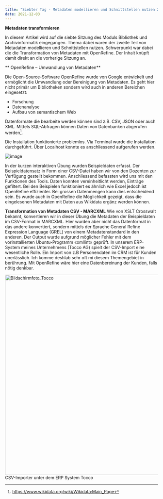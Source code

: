 ```yaml
---
title: "Siebter Tag - Metadaten modellieren und Schnittstellen nutzen 2/2"
date: 2021-12-03
---
```


**Metadaten transformieren**

In diesem Artikel wird auf die siebte Sitzung des Moduls Bibliothek und Archivinformatik eingegangen. Thema dabei waren der zweite Teil von Metadaten modellieren und Schnittstellen nutzen. Schwerpunkt war dabei die die Transformation von Metadaten mit OpenRefine. Der Inhalt knüpft damit direkt an die vorherige Sitzung an. 

** OpenRefine – Umwandlung von Metadaten**

Die Open-Source-Software OpenRefine wurde von Google entwickelt und ermöglicht die Umwandlung oder Bereinigung von Metadaten. Es geht hier nicht primär um Bibliotheken sondern wird auch in anderen Bereichen eingesetzt:
- Forschung
- Datenanalyse
- Aufbau von semantischem Web

Datenformate die bearbeite werden können sind z.B. CSV, JSON oder auch XML. Mittels SQL-Abfragen können Daten von Datenbanken abgerufen werden[^1]. 

Die Installation funktionierte problemlos. Via Terminal wurde die Installation durchgeführt. Über Localhost konnte es anschliessend aufgerufen werden. 

![image](https://user-images.githubusercontent.com/71718724/150866666-ccf9007e-906b-495a-bdef-a8feea88950d.png)

In der kurzen interaktiven Übung wurden Beispieldaten erfasst. Der Beispieldatensatz in Form einer CSV-Datei haben wir von den Dozenten zur Verfügung gestellt bekommen. Anschliessend befassten wird uns mit den Funktionen des Tools. Daten konnten vereinheitlicht werden, Einträge gefiltert. Bei den Beispielen funktioniert es ähnlich wie Excel jedoch ist OpenRefine effizienter. Bei grossen Datenmengen kann dies entscheidend sein. Es wurde auch in OpenRefine die Möglichkeit gezeigt, dass die eingelesenen Metadaten mit Daten aus Wikidata ergänz werden können. 


**Transformation von Metadaten CSV - MARCXML**
Wie von XSLT Crosswalt bekannt, konvertieren wir in dieser Übung die Metadaten der Beispieldaten im CSV-Format in MARCXML. Hier wurden aber nicht das Datenformat in das andere konvertiert, sondern mittels der Sprache General Refine Expression Language (GREL) von einem Metadatenstandard in den anderen. Der Output wurde aufgrund möglicher Fehler mit dem vorinstallierten Ubuntu-Programm «xmllint» geprüft. In unserem ERP-System meines Unternehmens (Tocco AG) spielt der CSV-Import eine wesentliche Rolle. Ein Import von z.B Personendaten im CRM ist für Kunden unerlässlich. Ich komme deshlab sehr oft mi diesem Themengebiet in berührung. Mit OpenRefine wäre hier eine Datenbereinung der Kunden, falls nötig denkbar. 


<img width="660" alt="Bildschirmfoto_Tocco" src="https://user-images.githubusercontent.com/71718724/150869727-57f86557-58ea-4e5e-b34f-fc070d82e6c9.png">CSV-Importer unter dem ERP System Tocco





[^1]: https://www.wikidata.org/wiki/Wikidata:Main_Page
